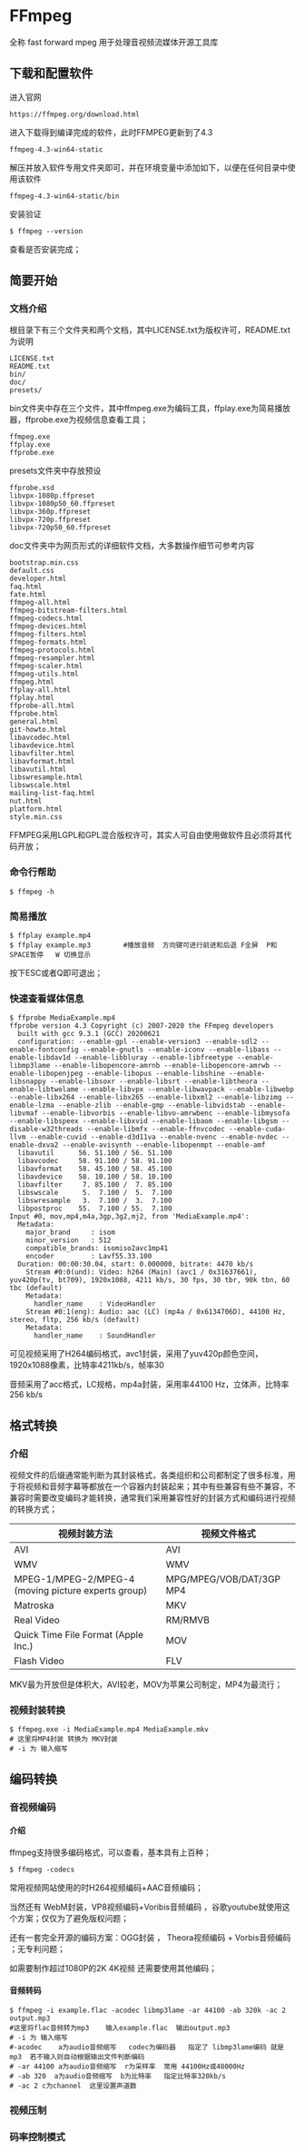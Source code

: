 # FFmpeg



全称  fast forward mpeg 用于处理音视频流媒体开源工具库

## 下载和配置软件

进入官网

```
https://ffmpeg.org/download.html
```

进入下载得到编译完成的软件，此时FFMPEG更新到了4.3

```
ffmpeg-4.3-win64-static
```

解压并放入软件专用文件夹即可，并在环境变量中添加如下，以便在任何目录中使用该软件

```shell
ffmpeg-4.3-win64-static/bin
```



安装验证

```shell
$ ffmpeg --version
```

查看是否安装完成；



## 简要开始

### 文档介绍

根目录下有三个文件夹和两个文档，其中LICENSE.txt为版权许可，README.txt为说明

```shell
LICENSE.txt
README.txt
bin/
doc/
presets/
```

bin文件夹中存在三个文件，其中ffmpeg.exe为编码工具，ffplay.exe为简易播放器，ffprobe.exe为视频信息查看工具；

```shell
ffmpeg.exe
ffplay.exe
ffprobe.exe
```

presets文件夹中存放预设

```shell
ffprobe.xsd
libvpx-1080p.ffpreset
libvpx-1080p50_60.ffpreset
libvpx-360p.ffpreset
libvpx-720p.ffpreset
libvpx-720p50_60.ffpreset
```

doc文件夹中为网页形式的详细软件文档，大多数操作细节可参考内容

```shell
bootstrap.min.css
default.css
developer.html
faq.html
fate.html
ffmpeg-all.html
ffmpeg-bitstream-filters.html
ffmpeg-codecs.html
ffmpeg-devices.html
ffmpeg-filters.html
ffmpeg-formats.html
ffmpeg-protocols.html
ffmpeg-resampler.html
ffmpeg-scaler.html
ffmpeg-utils.html
ffmpeg.html
ffplay-all.html
ffplay.html
ffprobe-all.html
ffprobe.html
general.html
git-howto.html
libavcodec.html
libavdevice.html
libavfilter.html
libavformat.html
libavutil.html
libswresample.html
libswscale.html
mailing-list-faq.html
nut.html
platform.html
style.min.css
```

FFMPEG采用LGPL和GPL混合版权许可，其实人可自由使用做软件且必须将其代码开放；

### 命令行帮助

```shell
$ ffmpeg -h
```

### 简易播放

```shell
$ ffplay example.mp4
$ ffplay example.mp3		#播放音频  方向键可进行前进和后退 F全屏  P和SPACE暂停   W 切换显示
```

按下ESC或者Q即可退出；

### 快速查看媒体信息

```SHELL
$ ffprobe MediaExample.mp4
ffprobe version 4.3 Copyright (c) 2007-2020 the FFmpeg developers
  built with gcc 9.3.1 (GCC) 20200621
  configuration: --enable-gpl --enable-version3 --enable-sdl2 --enable-fontconfig --enable-gnutls --enable-iconv --enable-libass --enable-libdav1d --enable-libbluray --enable-libfreetype --enable-libmp3lame --enable-libopencore-amrnb --enable-libopencore-amrwb --enable-libopenjpeg --enable-libopus --enable-libshine --enable-libsnappy --enable-libsoxr --enable-libsrt --enable-libtheora --enable-libtwolame --enable-libvpx --enable-libwavpack --enable-libwebp --enable-libx264 --enable-libx265 --enable-libxml2 --enable-libzimg --enable-lzma --enable-zlib --enable-gmp --enable-libvidstab --enable-libvmaf --enable-libvorbis --enable-libvo-amrwbenc --enable-libmysofa --enable-libspeex --enable-libxvid --enable-libaom --enable-libgsm --disable-w32threads --enable-libmfx --enable-ffnvcodec --enable-cuda-llvm --enable-cuvid --enable-d3d11va --enable-nvenc --enable-nvdec --enable-dxva2 --enable-avisynth --enable-libopenmpt --enable-amf
  libavutil      56. 51.100 / 56. 51.100
  libavcodec     58. 91.100 / 58. 91.100
  libavformat    58. 45.100 / 58. 45.100
  libavdevice    58. 10.100 / 58. 10.100
  libavfilter     7. 85.100 /  7. 85.100
  libswscale      5.  7.100 /  5.  7.100
  libswresample   3.  7.100 /  3.  7.100
  libpostproc    55.  7.100 / 55.  7.100
Input #0, mov,mp4,m4a,3gp,3g2,mj2, from 'MediaExample.mp4':
  Metadata:
    major_brand     : isom
    minor_version   : 512
    compatible_brands: isomiso2avc1mp41
    encoder         : Lavf55.33.100
  Duration: 00:00:30.04, start: 0.000000, bitrate: 4470 kb/s
    Stream #0:0(und): Video: h264 (Main) (avc1 / 0x31637661), yuv420p(tv, bt709), 1920x1088, 4211 kb/s, 30 fps, 30 tbr, 90k tbn, 60 tbc (default)
    Metadata:
      handler_name    : VideoHandler
    Stream #0:1(eng): Audio: aac (LC) (mp4a / 0x6134706D), 44100 Hz, stereo, fltp, 256 kb/s (default)
    Metadata:
      handler_name    : SoundHandler

```

可见视频采用了H264编码格式，avc1封装，采用了yuv420p颜色空间，1920x1088像素，比特率4211kb/s，帧率30

音频采用了acc格式，LC规格，mp4a封装，采用率44100 Hz，立体声，比特率256 kb/s

## 格式转换

### 介绍

视频文件的后缀通常能判断为其封装格式，各类组织和公司都制定了很多标准，用于将视频和音频字幕等都放在一个容器内封装起来；其中有些兼容有些不兼容，不兼容时需要改变编码才能转换，通常我们采用兼容性好的封装方式和编码进行视频的转换方式；

| 视频封装方法                                        | 视频文件格式               |
| --------------------------------------------------- | -------------------------- |
| AVI                                                 | AVI                        |
| WMV                                                 | WMV                        |
| MPEG-1/MPEG-2/MPEG-4 (moving picture experts group) | MPG/MPEG/VOB/DAT/3GP   MP4 |
| Matroska                                            | MKV                        |
| Real Video                                          | RM/RMVB                    |
| Quick Time File Format (Apple Inc.)                 | MOV                        |
| Flash Video                                         | FLV                        |

MKV最为开放但是体积大，AVI较老，MOV为苹果公司制定，MP4为最流行；

### 视频封装转换

```shell
$ ffmpeg.exe -i MediaExample.mp4 MediaExample.mkv
# 这里将MP4封装 转换为 MKV封装
# -i 为 输入缩写
```

## 编码转换

### 音视频编码

#### 介绍

ffmpeg支持很多编码格式，可以查看，基本具有上百种；

```shell
$ ffmpeg -codecs
```

常用视频网站使用的时H264视频编码+AAC音频编码；

当然还有 WebM封装，VP8视频编码+Voribis音频编码 ，谷歌youtube就使用这个方案；仅仅为了避免版权问题；

还有一套完全开源的编码方案：OGG封装 ， Theora视频编码 + Vorbis音频编码 ；无专利问题；

如需要制作超过1080P的2K 4K视频 还需要使用其他编码；

#### 音频转码

```shell
$ ffmpeg -i example.flac -acodec libmp3lame -ar 44100 -ab 320k -ac 2 output.mp3
#这里将flac音频转为mp3    输入example.flac  输出output.mp3
# -i 为 输入缩写
#-acodec    a为audio音频缩写   codec为编码器   指定了 libmp3lame编码 就是mp3  若不输入则自动根据输出文件判断编码
# -ar 44100 a为audio音频缩写  r为采样率  常用 44100Hz或48000Hz
# -ab 320  a为audio音频缩写  b为比特率   指定比特率320kb/s
# -ac 2 c为channel  这里设置声道数   
```









### 视频压制





### 码率控制模式

 





